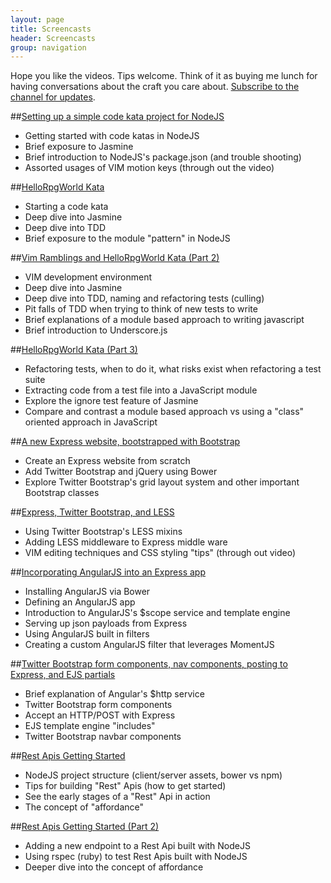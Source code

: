 ```yaml
---
layout: page
title: Screencasts
header: Screencasts
group: navigation
---
```


Hope you like the videos. Tips welcome. Think of it as buying me lunch for having conversations about the craft you care about. [Subscribe to the channel for updates](https://vimeo.com/channels/659338).

##[Setting up a simple code kata project for NodeJS](https://vimeo.com/channels/659338/84082218)

- Getting started with code katas in NodeJS
- Brief exposure to Jasmine
- Brief introduction to NodeJS's package.json (and trouble shooting)
- Assorted usages of VIM motion keys (through out the video)

##[HelloRpgWorld Kata](https://vimeo.com/channels/659338/84101834)

- Starting a code kata
- Deep dive into Jasmine
- Deep dive into TDD
- Brief exposure to the module "pattern" in NodeJS

##[Vim Ramblings and HelloRpgWorld Kata (Part 2)](https://vimeo.com/channels/659338/84146414)

- VIM development environment
- Deep dive into Jasmine
- Deep dive into TDD, naming and refactoring tests (culling)
- Pit falls of TDD when trying to think of new tests to write
- Brief explanations of a module based approach to writing javascript
- Brief introduction to Underscore.js

##[HelloRpgWorld Kata (Part 3)](https://vimeo.com/channels/659338/84241331)

- Refactoring tests, when to do it, what risks exist when refactoring a test suite
- Extracting code from a test file into a JavaScript module
- Explore the ignore test feature of Jasmine
- Compare and contrast a module based approach vs using a "class" oriented approach in JavaScript

##[A new Express website, bootstrapped with Bootstrap](https://vimeo.com/channels/659338/84485703)

- Create an Express website from scratch
- Add Twitter Bootstrap and jQuery using Bower
- Explore Twitter Bootstrap's grid layout system and other important Bootstrap classes

##[Express, Twitter Bootstrap, and LESS](https://vimeo.com/channels/659338/84542536)

- Using Twitter Bootstrap's LESS mixins
- Adding LESS middleware to Express middle ware
- VIM editing techniques and CSS styling "tips" (through out video)

##[Incorporating AngularJS into an Express app](https://vimeo.com/channels/659338/84693970)

- Installing AngularJS via Bower
- Defining an AngularJS app
- Introduction to AngularJS's $scope service and template engine
- Serving up json payloads from Express
- Using AngularJS built in filters
- Creating a custom AngularJS filter that leverages MomentJS

##[Twitter Bootstrap form components, nav components, posting to Express, and EJS partials](https://vimeo.com/channels/659338/84892795)

- Brief explanation of Angular's $http service
- Twitter Bootstrap form components
- Accept an HTTP/POST with Express
- EJS template engine "includes"
- Twitter Bootstrap navbar components

##[Rest Apis Getting Started](https://vimeo.com/channels/659338/85154503)

- NodeJS project structure (client/server assets, bower vs npm)
- Tips for building "Rest" Apis (how to get started)
- See the early stages of a "Rest" Api in action
- The concept of "affordance"

##[Rest Apis Getting Started (Part 2)](https://vimeo.com/channels/659338/85222400)

- Adding a new endpoint to a Rest Api built with NodeJS
- Using rspec (ruby) to test Rest Apis built with NodeJS
- Deeper dive into the concept of affordance 
